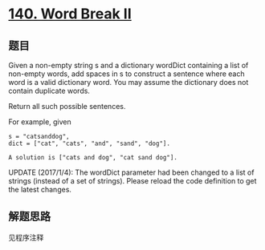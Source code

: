 # [140. Word Break II](https://leetcode.com/problems/word-break-ii/)

## 题目
Given a non-empty string s and a dictionary wordDict containing a list of non-empty words, add spaces in s to construct a sentence where each word is a valid dictionary word. You may assume the dictionary does not contain duplicate words.

Return all such possible sentences.

For example, given
```
s = "catsanddog",
dict = ["cat", "cats", "and", "sand", "dog"].

A solution is ["cats and dog", "cat sand dog"].
```
UPDATE (2017/1/4):
The wordDict parameter had been changed to a list of strings (instead of a set of strings). Please reload the code definition to get the latest changes.

## 解题思路

见程序注释
